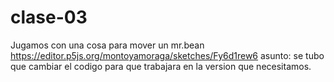 # clase-03

Jugamos con una cosa para mover un mr.bean <https://editor.p5js.org/montoyamoraga/sketches/Fy6d1rew6> 
asunto: se tubo que cambiar el codigo para que trabajara en la version que necesitamos.
